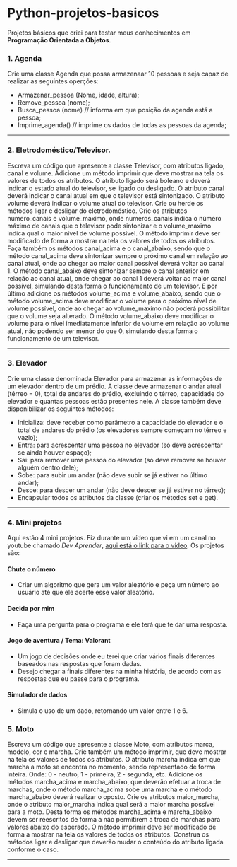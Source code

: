 # Python-projetos-basicos
 Projetos básicos que criei para testar meus conhecimentos em **Programação Orientada a Objetos**.

### 1. Agenda

Crie uma classe Agenda que possa armazenaar 10 pessoas e seja capaz de realizar as seguintes operções:
* Armazenar_pessoa (Nome, idade, altura);
* Remove_pessoa (nome);
* Busca_pessoa (nome) // informa em que posição da agenda está a pessoa;
* Imprime_agenda() // imprime os dados de todas as pessoas da agenda;
*** 

### 2. Eletrodoméstico/Televisor. 

Escreva um código que apresente a classe Televisor, com atributos ligado, canal e volume. Adicione um método imprimir que deve mostrar na tela os valores de todos os atributos. O atributo ligado será boleano e deverá indicar o estado atual do televisor, se ligado ou desligado. O atributo canal deverá indicar o canal atual em que o televisor está sintonizado. O atributo volume deverá indicar o volume atual do televisor. Crie ou herde os métodos ligar e desligar do eletrodoméstico. Crie os atributos numero_canais e volume_maximo, onde numeros_canais indica o número máximo de canais que o televisor pode sintonizar e o volume_maximo indica qual o maior nível de volume possível. O método imprimir deve ser modificado de forma a mostrar na tela os valores de todos os atributos. Faça também os métodos canal_acima e o canal_abaixo, sendo que o método canal_acima deve sintonizar sempre o próximo canal em relação ao canal atual, onde ao chegar ao maior canal possível deverá voltar ao canal 1. O método canal_abaixo deve sintonizar sempre o canal anterior em relação ao canal atual, onde chegar ao canal 1 deverá voltar ao maior canal possível, simulando desta forma o funcionamento de um televisor. E por último adicione os métodos volume_acima e volume_abaixo, sendo que o método volume_acima deve modificar o volume para o próximo nível de volume possível, onde ao chegar ao volume_maximo não poderá possibilitar que o volume seja alterado. O método volume_abaixo deve modificar o volume para o nível imediatamente inferior de volume em relação ao volume atual, não podendo ser menor do que 0, simulando desta forma o funcionamento de um televisor.
***

### 3. Elevador

Crie uma classe denominada Elevador para armazenar as informações de um elevador dentro de um prédio. A classe deve armazenar o andar atual (térreo = 0), total de andares do prédio, excluindo o térreo, capacidade do elevador e quantas pessoas estão presentes nele. A classe também deve disponibilizar os seguintes métodos:  
* Inicializa: deve receber como parâmetro a capacidade do elevador e o  total de andares do prédio (os elevadores sempre começam no térreo e vazio);  
* Entra: para acrescentar uma pessoa no elevador (só deve acrescentar se ainda houver espaço);  
* Sai: para remover uma pessoa do elevador (só deve remover se houver alguém dentro dele);
* Sobe: para subir um andar (não deve subir se já estiver no último andar);
* Desce: para descer um andar (não deve descer se já estiver no térreo);
* Encapsular todos os atributos da classe (criar os métodos set e get).
***

### 4. Mini projetos 

Aqui estão 4 mini projetos. Fiz durante um vídeo que vi em um canal no youtube chamado *Dev Aprender*, [aqui está o link para o vídeo](https://www.youtube.com/watch?v=7U3-pJZkN-o&t=6946s). Os projetos são:
#### Chute o número
* Criar um algoritmo que gera um valor aleatório e peça um número ao usuário até que ele acerte esse valor aleatório.
#### Decida por mim
* Faça uma pergunta para o programa e ele terá que te dar uma resposta.
#### Jogo de aventura / Tema: Valorant
* Um jogo de decisões onde eu terei que criar vários finais diferentes baseados nas respostas que foram dadas.
* Desejo chegar a finais diferentes na minha história, de acordo com as respostas que eu passe para o programa.
####  Simulador de dados
* Simula o uso de um dado, retornando um valor entre 1 e 6.

### 5. Moto

Escreva um código que apresente a classe Moto, com atributos marca, modelo, cor e marcha. Crie também um método imprimir, que deve mostrar na tela os valores de todos os atributos. O atributo marcha indica em que marcha a moto se encontra no momento, sendo representado de forma inteira. Onde: 0 - neutro, 1 - primeira, 2 - segunda, etc.
Adicione os métodos marcha_acima e marcha_abaixo, que deverão efetuar a troca de marchas, onde o método marcha_acima sobe uma marcha e o método marcha_abaixo deverá realizar o oposto.
Crie os atributos maior_marcha, onde o atributo maior_marcha indica qual será a maior marcha possível para a moto. Desta forma os métodos marcha_acima e marcha_abaixo devem ser reescritos de forma a não permitirem a troca de marchas para valores abaixo do esperado. O método imprimir deve ser modificado de forma a mostrar na tela os valores de todos os atributos.
Construa os métodos ligar e desligar que deverão mudar o conteúdo do atributo ligada conforme o caso.
***
